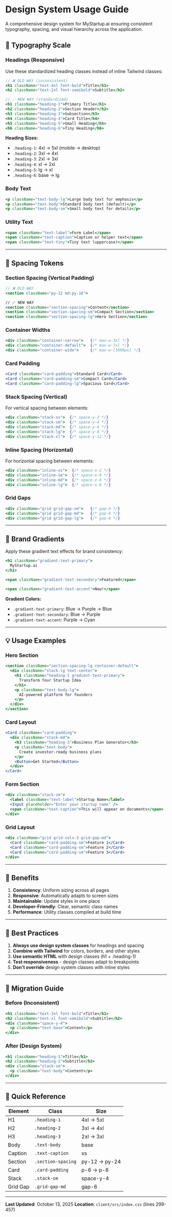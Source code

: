 # Design System Usage Guide

A comprehensive design system for MyStartup.ai ensuring consistent typography, spacing, and visual hierarchy across the application.

## 📐 Typography Scale

### Headings (Responsive)

Use these standardized heading classes instead of inline Tailwind classes:

```jsx
// ❌ OLD WAY (inconsistent)
<h1 className="text-4xl font-bold">Title</h1>
<h2 className="text-2xl font-semibold">Subtitle</h2>

// ✅ NEW WAY (standardized)
<h1 className="heading-1">Primary Title</h1>
<h2 className="heading-2">Section Header</h2>
<h3 className="heading-3">Subsection</h3>
<h4 className="heading-4">Card Title</h4>
<h5 className="heading-5">Small Heading</h5>
<h6 className="heading-6">Tiny Heading</h6>
```

**Heading Sizes:**
- `.heading-1`: 4xl → 5xl (mobile → desktop)
- `.heading-2`: 3xl → 4xl
- `.heading-3`: 2xl → 3xl
- `.heading-4`: xl → 2xl
- `.heading-5`: lg → xl
- `.heading-6`: base → lg

### Body Text

```jsx
<p className="text-body-lg">Large body text for emphasis</p>
<p className="text-body">Standard body text (default)</p>
<p className="text-body-sm">Small body text for details</p>
```

### Utility Text

```jsx
<span className="text-label">Form Label</span>
<span className="text-caption">Caption or helper text</span>
<span className="text-tiny">Tiny text (uppercase)</span>
```

---

## 📏 Spacing Tokens

### Section Spacing (Vertical Padding)

```jsx
// ❌ OLD WAY
<section className="py-12 md:py-16">

// ✅ NEW WAY
<section className="section-spacing">Content</section>
<section className="section-spacing-sm">Compact Section</section>
<section className="section-spacing-lg">Hero Section</section>
```

### Container Widths

```jsx
<div className="container-narrow">   {/* max-w-3xl */}
<div className="container-default">  {/* max-w-7xl */}
<div className="container-wide">     {/* max-w-[1600px] */}
```

### Card Padding

```jsx
<Card className="card-padding">Standard Card</Card>
<Card className="card-padding-sm">Compact Card</Card>
<Card className="card-padding-lg">Spacious Card</Card>
```

### Stack Spacing (Vertical)

For vertical spacing between elements:

```jsx
<div className="stack-xs">  {/* space-y-2 */}
<div className="stack-sm">  {/* space-y-4 */}
<div className="stack-md">  {/* space-y-6 */}
<div className="stack-lg">  {/* space-y-8 */}
<div className="stack-xl">  {/* space-y-12 */}
```

### Inline Spacing (Horizontal)

For horizontal spacing between elements:

```jsx
<div className="inline-xs">  {/* space-x-2 */}
<div className="inline-sm">  {/* space-x-4 */}
<div className="inline-md">  {/* space-x-6 */}
<div className="inline-lg">  {/* space-x-8 */}
```

### Grid Gaps

```jsx
<div className="grid grid-gap-sm">   {/* gap-4 */}
<div className="grid grid-gap-md">   {/* gap-6 */}
<div className="grid grid-gap-lg">   {/* gap-8 */}
```

---

## 🎨 Brand Gradients

Apply these gradient text effects for brand consistency:

```jsx
<h1 className="gradient-text-primary">
  MyStartup.ai
</h1>

<span className="gradient-text-secondary">Featured</span>

<span className="gradient-text-accent">New!</span>
```

**Gradient Colors:**
- `.gradient-text-primary`: Blue → Purple → Blue
- `.gradient-text-secondary`: Blue → Purple
- `.gradient-text-accent`: Purple → Cyan

---

## 💡 Usage Examples

### Hero Section

```jsx
<section className="section-spacing-lg container-default">
  <div className="stack-lg text-center">
    <h1 className="heading-1 gradient-text-primary">
      Transform Your Startup Idea
    </h1>
    <p className="text-body-lg">
      AI-powered platform for founders
    </p>
  </div>
</section>
```

### Card Layout

```jsx
<Card className="card-padding">
  <div className="stack-md">
    <h3 className="heading-3">Business Plan Generator</h3>
    <p className="text-body">
      Create investor-ready business plans
    </p>
    <Button>Get Started</Button>
  </div>
</Card>
```

### Form Section

```jsx
<div className="stack-sm">
  <label className="text-label">Startup Name</label>
  <Input placeholder="Enter your startup name" />
  <span className="text-caption">This will appear on documents</span>
</div>
```

### Grid Layout

```jsx
<div className="grid grid-cols-3 grid-gap-md">
  <Card className="card-padding-sm">Feature 1</Card>
  <Card className="card-padding-sm">Feature 2</Card>
  <Card className="card-padding-sm">Feature 3</Card>
</div>
```

---

## 🚀 Benefits

1. **Consistency**: Uniform sizing across all pages
2. **Responsive**: Automatically adapts to screen sizes
3. **Maintainable**: Update styles in one place
4. **Developer-Friendly**: Clear, semantic class names
5. **Performance**: Utility classes compiled at build time

---

## 📝 Best Practices

1. **Always use design system classes** for headings and spacing
2. **Combine with Tailwind** for colors, borders, and other styles
3. **Use semantic HTML** with design classes (h1 + .heading-1)
4. **Test responsiveness** - design classes adapt to breakpoints
5. **Don't override** design system classes with inline styles

---

## 🔄 Migration Guide

### Before (Inconsistent)
```jsx
<h1 className="text-3xl font-bold">Title</h1>
<h2 className="text-xl font-semibold">Subtitle</h2>
<div className="space-y-4">
  <p className="text-base">Content</p>
</div>
```

### After (Design System)
```jsx
<h1 className="heading-1">Title</h1>
<h2 className="heading-2">Subtitle</h2>
<div className="stack-sm">
  <p className="text-body">Content</p>
</div>
```

---

## 🎯 Quick Reference

| Element | Class | Size |
|---------|-------|------|
| H1 | `.heading-1` | 4xl → 5xl |
| H2 | `.heading-2` | 3xl → 4xl |
| H3 | `.heading-3` | 2xl → 3xl |
| Body | `.text-body` | base |
| Caption | `.text-caption` | xs |
| Section | `.section-spacing` | py-12 → py-24 |
| Card | `.card-padding` | p-6 → p-8 |
| Stack | `.stack-sm` | space-y-4 |
| Grid Gap | `.grid-gap-md` | gap-6 |

---

**Last Updated**: October 13, 2025
**Location**: `client/src/index.css` (lines 299-457)
